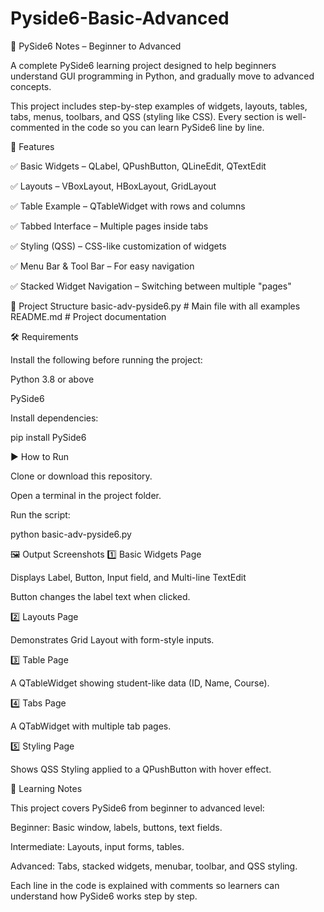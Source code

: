 # Pyside6-Basic-Advanced


📘 PySide6 Notes – Beginner to Advanced

A complete PySide6 learning project designed to help beginners understand GUI programming in Python, and gradually move to advanced concepts.

This project includes step-by-step examples of widgets, layouts, tables, tabs, menus, toolbars, and QSS (styling like CSS).
Every section is well-commented in the code so you can learn PySide6 line by line.

🚀 Features

✅ Basic Widgets – QLabel, QPushButton, QLineEdit, QTextEdit

✅ Layouts – VBoxLayout, HBoxLayout, GridLayout

✅ Table Example – QTableWidget with rows and columns

✅ Tabbed Interface – Multiple pages inside tabs

✅ Styling (QSS) – CSS-like customization of widgets

✅ Menu Bar & Tool Bar – For easy navigation

✅ Stacked Widget Navigation – Switching between multiple "pages"

📂 Project Structure
basic-adv-pyside6.py   # Main file with all examples
README.md              # Project documentation

🛠️ Requirements

Install the following before running the project:

Python 3.8 or above

PySide6

Install dependencies:

pip install PySide6

▶️ How to Run

Clone or download this repository.

Open a terminal in the project folder.

Run the script:

python basic-adv-pyside6.py

🖼️ Output Screenshots
1️⃣ Basic Widgets Page

Displays Label, Button, Input field, and Multi-line TextEdit

Button changes the label text when clicked.

2️⃣ Layouts Page

Demonstrates Grid Layout with form-style inputs.

3️⃣ Table Page

A QTableWidget showing student-like data (ID, Name, Course).

4️⃣ Tabs Page

A QTabWidget with multiple tab pages.

5️⃣ Styling Page

Shows QSS Styling applied to a QPushButton with hover effect.

📖 Learning Notes

This project covers PySide6 from beginner to advanced level:

Beginner: Basic window, labels, buttons, text fields.

Intermediate: Layouts, input forms, tables.

Advanced: Tabs, stacked widgets, menubar, toolbar, and QSS styling.

Each line in the code is explained with comments so learners can understand how PySide6 works step by step.
